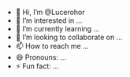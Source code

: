 - 👋 Hi, I’m @Lucerohor
- 👀 I’m interested in ...
- 🌱 I’m currently learning ...
- 💞️ I’m looking to collaborate on ...
- 📫 How to reach me ...
- 😄 Pronouns: ...
- ⚡ Fun fact: ...

<!---
Lucerohor/Lucerohor is a ✨ special ✨ repository because its `README.md` (this file) appears on your GitHub profile.
You can click the Preview link to take a look at your changes.
--->
